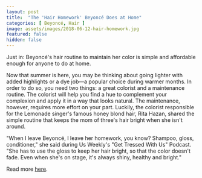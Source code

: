 ```yaml
---
layout: post
title:  "The 'Hair Homework' Beyoncé Does at Home"
categories: [ Beyoncé, Hair ]
image: assets/images/2018-06-12-hair-homework.jpg
featured: false
hidden: false
---
```

Just in: Beyoncé's hair routine to maintain her color is simple and affordable enough for anyone to do at home.

Now that summer is here, you may be thinking about going lighter with added highlights or a dye job—a popular choice during warmer months. In order to do so, you need two things: a great colorist and a maintenance routine. The colorist will help you find a hue to complement your complexion and apply it in a way that looks natural. The maintenance, however, requires more effort on your part. Luckily, the colorist responsible for the Lemonade singer's famous honey blond hair, Rita Hazan, shared the simple routine that keeps the mom of three's hair bright when she isn't around.

"When I leave Beyoncé, I leave her homework, you know? Shampoo, gloss, conditioner," she said during Us Weekly's "Get Tressed With Us" Podcast. "She has to use the gloss to keep her hair bright, so that the color doesn't fade. Even when she's on stage, it's always shiny, healthy and bright."

Read more [here](https://www.eonline.com/au/news/943581/the-hair-homework-beyonce-does-at-home).